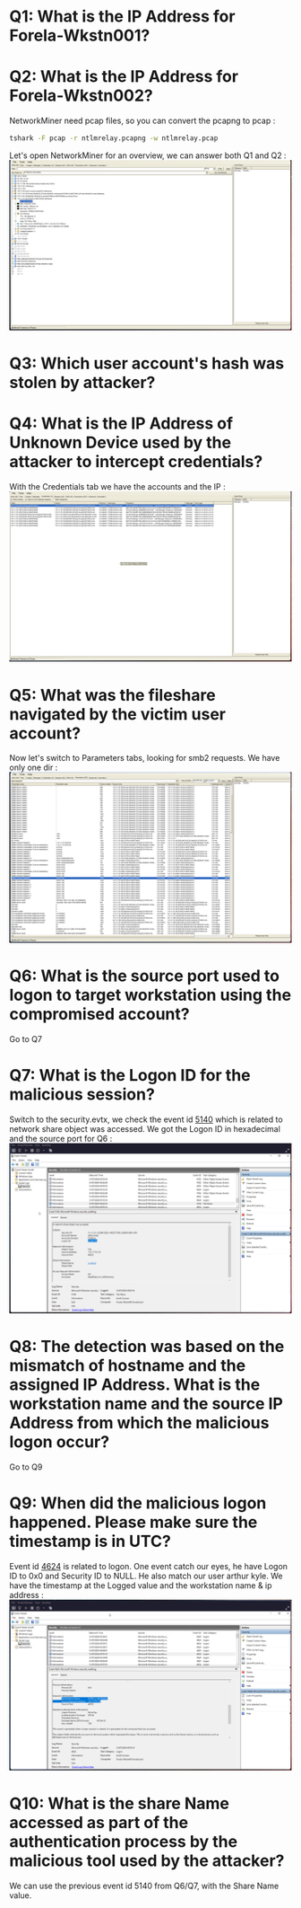 # Q1: What is the IP Address for Forela-Wkstn001?

# Q2: What is the IP Address for Forela-Wkstn002?

NetworkMiner need pcap files, so you can convert the pcapng to pcap :

```bash
tshark -F pcap -r ntlmrelay.pcapng -w ntlmrelay.pcap
```

Let's open NetworkMiner for an overview, we can answer both Q1 and Q2 :
![NetworkMiner](./assets/2024-09-21T15_32_55,042790459+02_00.png)

# Q3: Which user account's hash was stolen by attacker?

# Q4: What is the IP Address of Unknown Device used by the attacker to intercept credentials?

With the Credentials tab we have the accounts and the IP :
![Credentials](./assets/2024-09-21T15_34_20,299403561+02_00.png)

# Q5: What was the fileshare navigated by the victim user account?

Now let's switch to Parameters tabs, looking for smb2 requests. We have only one dir :
![Fileshare](./assets/2024-09-21T16_14_23,679294885+02_00.png)

# Q6: What is the source port used to logon to target workstation using the compromised account?

Go to Q7

# Q7: What is the Logon ID for the malicious session?

Switch to the security.evtx, we check the event id [5140](https://learn.microsoft.com/en-us/previous-versions/windows/it-pro/windows-10/security/threat-protection/auditing/event-5140) which is related to network share object was accessed. We got the Logon ID in hexadecimal and the source port for Q6 :
![5140](./assets/2024-09-21T16_19_53,633200229+02_00.png)

# Q8: The detection was based on the mismatch of hostname and the assigned IP Address. What is the workstation name and the source IP Address from which the malicious logon occur?

Go to Q9

# Q9: When did the malicious logon happened. Please make sure the timestamp is in UTC?

Event id [4624](https://learn.microsoft.com/en-us/previous-versions/windows/it-pro/windows-10/security/threat-protection/auditing/event-4624) is related to logon.
One event catch our eyes, he have Logon ID to 0x0 and Security ID to NULL.
He also match our user arthur kyle. We have the timestamp at the Logged value and the workstation name & ip address :
![4624](./assets/2024-09-21T16_27_12,337328859+02_00.png)

# Q10: What is the share Name accessed as part of the authentication process by the malicious tool used by the attacker?

We can use the previous event id 5140 from Q6/Q7, with the Share Name value.
